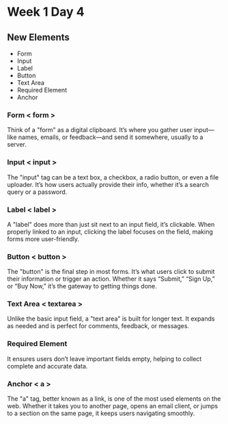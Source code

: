 # Week 1 Day 4

## New Elements
 - Form
 - Input
 - Label
 - Button
 - Text Area
 - Required Element
 - Anchor




### Form  < form >
Think of a "form" as a digital clipboard. It’s where you gather user input—like names, emails, or feedback—and send it somewhere, usually to a server. 

### Input < input >
The "input" tag can be a text box, a checkbox, a radio button, or even a file uploader. It’s how users actually provide their info, whether it’s a search query or a password.

### Label < label >
A "label" does more than just sit next to an input field, it’s clickable. When properly linked to an input, clicking the label focuses on the field, making forms more user-friendly. 

### Button < button >
The "button" is the final step in most forms. It’s what users click to submit their information or trigger an action. Whether it says “Submit,” “Sign Up,” or “Buy Now,” it’s the gateway to getting things done.

### Text Area < textarea >
Unlike the basic input field, a "text area" is built for longer text. It expands as needed and is perfect for comments, feedback, or messages.

### Required Element 
It ensures users don’t leave important fields empty, helping to collect complete and accurate data.


### Anchor < a >
The "a" tag, better known as a link, is one of the most used elements on the web. Whether it takes you to another page, opens an email client, or jumps to a section on the same page, it keeps users navigating smoothly.

